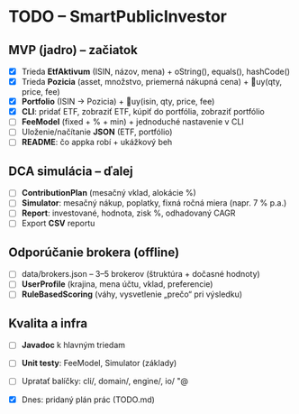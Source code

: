 ﻿# TODO – SmartPublicInvestor

## MVP (jadro) – začiatok
- [X] Trieda **EtfAktivum** (ISIN, názov, mena) + 	oString(), equals(), hashCode()
- [X] Trieda **Pozicia** (asset, množstvo, priemerná nákupná cena) + uy(qty, price, fee)
- [X] **Portfolio** (ISIN -> Pozicia) + uy(isin, qty, price, fee)
- [X] **CLI**: pridať ETF, zobraziť ETF, kúpiť do portfólia, zobraziť portfólio
- [ ] **FeeModel** (fixed + % + min) + jednoduché nastavenie v CLI
- [ ] Uloženie/načítanie **JSON** (ETF, portfólio)
- [ ] **README**: čo appka robí + ukážkový beh

## DCA simulácia – ďalej
- [ ] **ContributionPlan** (mesačný vklad, alokácie %)
- [ ] **Simulator**: mesačný nákup, poplatky, fixná ročná miera (napr. 7 % p.a.)
- [ ] **Report**: investované, hodnota, zisk %, odhadovaný CAGR
- [ ] Export **CSV** reportu

## Odporúčanie brokera (offline)
- [ ] data/brokers.json – 3–5 brokerov (štruktúra + dočasné hodnoty)
- [ ] **UserProfile** (krajina, mena účtu, vklad, preferencie)
- [ ] **RuleBasedScoring** (váhy, vysvetlenie „prečo“ pri výsledku)

## Kvalita a infra
- [ ] **Javadoc** k hlavným triedam
- [ ] **Unit testy**: FeeModel, Simulator (základy)
- [ ] Upratať balíčky: cli/, domain/, engine/, io/
"@


- [x] Dnes: pridaný plán prác (TODO.md)
